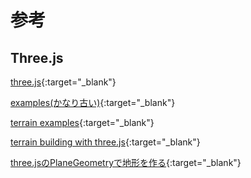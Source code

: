 
# 参考

## Three.js

[three.js](https://threejs.org/){:target="_blank"}

[examples(かなり古い)](http://stemkoski.github.io/Three.js/){:target="_blank"}

[terrain examples](https://threejs.org/examples/?q=terrain#webgl_geometry_terrain_raycast){:target="_blank"}

[terrain building with three.js](https://blog.mastermaps.com/2013/10/terrain-building-with-threejs.html){:target="_blank"}

[three.jsのPlaneGeometryで地形を作る](https://yomotsu.net/blog/2012/12/01/create-terrain-with-threejs.html){:target="_blank"}

